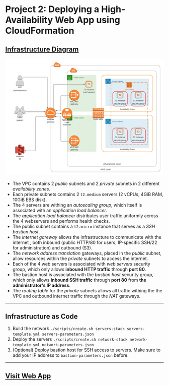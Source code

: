 # Project 2: Deploying a High-Availability Web App using CloudFormation

## [Infrastructure Diagram](https://lucid.app/invitations/accept/537d9b34-1911-4bcf-9a67-1815db6e4ff4)

![infrastructure diagram](assets/infrastructure_diagram.png)

- The VPC contains 2 *public* subnets and 2 *private* subnets in 2 different *availability zones*.
- Each private subnets contains 2 `t2.medium` servers (2 vCPUs, 4GiB RAM, 10GiB EBS disk).
- The 4 servers are withing an *autoscaling group*, which itself is associated with an *application load balancer*.
- The *application load balancer* distributes user traffic uniformly across the 4 webservers and performs health checks.
- The public subnet contains a `t2.micro` instance that serves as a *SSH bastion host*.
- The *internet gareway* allows the infrastructure to communicate with the internet , both inbound (public HTTP/80 for users, IP-specific SSH/22 for administration) and outbound (S3).
- The *network address translation* gateways, placed in the *public* subnet, allow resources within the *private* subnets to access the internet.
- Each of the 4 web servers is associated with *web servers* security group, which only allows **inbound HTTP traffic** through **port 80**.
- The bastion host is associated with the *bastion host* security group, which only allows **inbound SSH traffic** through **port 80** from **the administrator's IP address**.
- The *routing table* for the *private* subnets allows all traffic withing the the VPC and outbound internet traffic through the *NAT* gateways.

---

## Infrastructure as Code
1. Build the network `./scripts/create.sh servers-stack servers-template.yml servers-parameters.json`
2. Deploy the servers `./scripts/create.sh network-stack network-template.yml network-parameters.json`
3. (Optional) Deploy bastion host for SSH access to servers. Make sure to add your IP address to `bastion-parameters.json` before. 

---

## [Visit Web App](http://serve-webap-p1fjfem9n66s-1761884429.eu-west-3.elb.amazonaws.com)